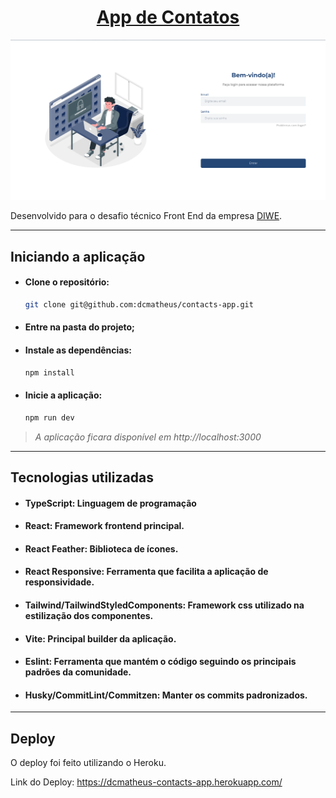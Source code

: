 <div align='center'>

# [App de Contatos](https://dcmatheus-contacts-app.herokuapp.com/login)

</div>

[![Aplicação](assets/page.png)](https://dcmatheus-contacts-app.herokuapp.com/login)

Desenvolvido para o desafio técnico Front End da empresa [DIWE](https://diwe.com.br/).

---

## Iniciando a aplicação

- #### Clone o repositório:
    ```bash
    git clone git@github.com:dcmatheus/contacts-app.git
    ```
- #### Entre na pasta do projeto;

- #### Instale as dependências:
    ```bash
    npm install
    ```

- #### Inicie a aplicação:
    ```bash
    npm run dev
    ```

>*A aplicação ficara disponível em http://localhost:3000*

---

## Tecnologias utilizadas

- #### TypeScript: Linguagem de programação

- #### React: Framework frontend principal.

- #### React Feather: Biblioteca de ícones.

- #### React Responsive: Ferramenta que facilita a aplicação de responsividade.

- #### Tailwind/TailwindStyledComponents: Framework css utilizado na estilização dos componentes.

- #### Vite: Principal builder da aplicação.

- #### Eslint: Ferramenta que mantém o código seguindo os principais padrões da comunidade.

- #### Husky/CommitLint/Commitzen: Manter os commits padronizados.


---


## Deploy

O deploy foi feito utilizando o Heroku.

Link do Deploy: https://dcmatheus-contacts-app.herokuapp.com/
